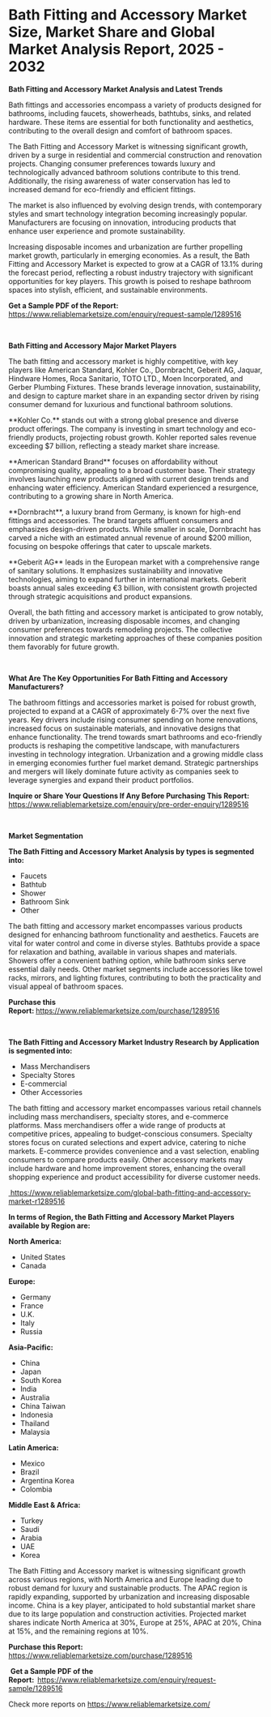 <p><h1>Bath Fitting and Accessory Market Size, Market Share and Global Market Analysis Report, 2025 - 2032</h1></p><p><strong>Bath Fitting and Accessory Market Analysis and Latest Trends</strong></p>
<p><p>Bath fittings and accessories encompass a variety of products designed for bathrooms, including faucets, showerheads, bathtubs, sinks, and related hardware. These items are essential for both functionality and aesthetics, contributing to the overall design and comfort of bathroom spaces. </p><p>The Bath Fitting and Accessory Market is witnessing significant growth, driven by a surge in residential and commercial construction and renovation projects. Changing consumer preferences towards luxury and technologically advanced bathroom solutions contribute to this trend. Additionally, the rising awareness of water conservation has led to increased demand for eco-friendly and efficient fittings.</p><p>The market is also influenced by evolving design trends, with contemporary styles and smart technology integration becoming increasingly popular. Manufacturers are focusing on innovation, introducing products that enhance user experience and promote sustainability. </p><p>Increasing disposable incomes and urbanization are further propelling market growth, particularly in emerging economies. As a result, the Bath Fitting and Accessory Market is expected to grow at a CAGR of 13.1% during the forecast period, reflecting a robust industry trajectory with significant opportunities for key players. This growth is poised to reshape bathroom spaces into stylish, efficient, and sustainable environments.</p></p>
<p><strong>Get a Sample PDF of the Report:&nbsp;</strong> <a href="https://www.reliablemarketsize.com/enquiry/request-sample/1289516?utm_campaign=1889&utm_medium=2&utm_source=Github&utm_content=ia&utm_term=29032025&utm_id=bath-fitting-and-accessory">https://www.reliablemarketsize.com/enquiry/request-sample/1289516</a></p>
<p>&nbsp;</p>
<p><strong>Bath Fitting and Accessory Major Market Players</strong></p>
<p><p>The bath fitting and accessory market is highly competitive, with key players like American Standard, Kohler Co., Dornbracht, Geberit AG, Jaquar, Hindware Homes, Roca Sanitario, TOTO LTD., Moen Incorporated, and Gerber Plumbing Fixtures. These brands leverage innovation, sustainability, and design to capture market share in an expanding sector driven by rising consumer demand for luxurious and functional bathroom solutions.</p><p>**Kohler Co.** stands out with a strong global presence and diverse product offerings. The company is investing in smart technology and eco-friendly products, projecting robust growth. Kohler reported sales revenue exceeding $7 billion, reflecting a steady market share increase.</p><p>**American Standard Brand** focuses on affordability without compromising quality, appealing to a broad customer base. Their strategy involves launching new products aligned with current design trends and enhancing water efficiency. American Standard experienced a resurgence, contributing to a growing share in North America.</p><p>**Dornbracht**, a luxury brand from Germany, is known for high-end fittings and accessories. The brand targets affluent consumers and emphasizes design-driven products. While smaller in scale, Dornbracht has carved a niche with an estimated annual revenue of around $200 million, focusing on bespoke offerings that cater to upscale markets.</p><p>**Geberit AG** leads in the European market with a comprehensive range of sanitary solutions. It emphasizes sustainability and innovative technologies, aiming to expand further in international markets. Geberit boasts annual sales exceeding €3 billion, with consistent growth projected through strategic acquisitions and product expansions.</p><p>Overall, the bath fitting and accessory market is anticipated to grow notably, driven by urbanization, increasing disposable incomes, and changing consumer preferences towards remodeling projects. The collective innovation and strategic marketing approaches of these companies position them favorably for future growth.</p></p>
<p>&nbsp;</p>
<p><strong>What Are The Key Opportunities For Bath Fitting and Accessory Manufacturers?</strong></p>
<p><p>The bathroom fittings and accessories market is poised for robust growth, projected to expand at a CAGR of approximately 6-7% over the next five years. Key drivers include rising consumer spending on home renovations, increased focus on sustainable materials, and innovative designs that enhance functionality. The trend towards smart bathrooms and eco-friendly products is reshaping the competitive landscape, with manufacturers investing in technology integration. Urbanization and a growing middle class in emerging economies further fuel market demand. Strategic partnerships and mergers will likely dominate future activity as companies seek to leverage synergies and expand their product portfolios.</p></p>
<p><strong>Inquire or Share Your Questions If Any Before Purchasing This Report:</strong> <a href="https://www.reliablemarketsize.com/enquiry/pre-order-enquiry/1289516?utm_campaign=1889&utm_medium=2&utm_source=Github&utm_content=ia&utm_term=29032025&utm_id=bath-fitting-and-accessory">https://www.reliablemarketsize.com/enquiry/pre-order-enquiry/1289516</a></p>
<p>&nbsp;</p>
<p><strong>Market Segmentation</strong></p>
<p><strong>The Bath Fitting and Accessory Market Analysis by types is segmented into:</strong></p>
<p><ul><li>Faucets</li><li>Bathtub</li><li>Shower</li><li>Bathroom Sink</li><li>Other</li></ul></p>
<p><p>The bath fitting and accessory market encompasses various products designed for enhancing bathroom functionality and aesthetics. Faucets are vital for water control and come in diverse styles. Bathtubs provide a space for relaxation and bathing, available in various shapes and materials. Showers offer a convenient bathing option, while bathroom sinks serve essential daily needs. Other market segments include accessories like towel racks, mirrors, and lighting fixtures, contributing to both the practicality and visual appeal of bathroom spaces.</p></p>
<p><strong>Purchase this Report:&nbsp;</strong><a href="https://www.reliablemarketsize.com/purchase/1289516?utm_campaign=1889&utm_medium=2&utm_source=Github&utm_content=ia&utm_term=29032025&utm_id=bath-fitting-and-accessory">https://www.reliablemarketsize.com/purchase/1289516</a></p>
<p>&nbsp;</p>
<p><strong>The Bath Fitting and Accessory Market Industry Research by Application is segmented into:</strong></p>
<p><ul><li>Mass Merchandisers</li><li>Specialty Stores</li><li>E-commercial</li><li>Other Accessories</li></ul></p>
<p><p>The bath fitting and accessory market encompasses various retail channels including mass merchandisers, specialty stores, and e-commerce platforms. Mass merchandisers offer a wide range of products at competitive prices, appealing to budget-conscious consumers. Specialty stores focus on curated selections and expert advice, catering to niche markets. E-commerce provides convenience and a vast selection, enabling consumers to compare products easily. Other accessory markets may include hardware and home improvement stores, enhancing the overall shopping experience and product accessibility for diverse customer needs.</p></p>
<p><a href="https://www.reliablemarketsize.com/global-bath-fitting-and-accessory-market-r1289516?utm_campaign=1889&utm_medium=2&utm_source=Github&utm_content=ia&utm_term=29032025&utm_id=bath-fitting-and-accessory">&nbsp;https://www.reliablemarketsize.com/global-bath-fitting-and-accessory-market-r1289516</a></p>
<p><strong>In terms of Region, the Bath Fitting and Accessory Market Players available by Region are:</strong></p>
<p>
    <p> <strong> North America: </strong>
        <ul>
            <li>United States</li>
            <li>Canada</li>
        </ul>
        </p> 
    <p> <strong> Europe: </strong>
        <ul>
            <li>Germany</li>
            <li>France</li>
            <li>U.K.</li>
            <li>Italy</li>
            <li>Russia</li>
        </ul>
        </p> 
    <p> <strong> Asia-Pacific: </strong>
        <ul>
            <li>China</li>
            <li>Japan</li>
            <li>South Korea</li>
            <li>India</li>
            <li>Australia</li>
            <li>China Taiwan</li>
            <li>Indonesia</li>
            <li>Thailand</li>
            <li>Malaysia</li>
        </ul>
        </p> 
    <p> <strong> Latin America: </strong>
        <ul>
            <li>Mexico</li>
            <li>Brazil</li>
            <li>Argentina Korea</li>
            <li>Colombia</li>
        </ul>
        </p> 
    <p> <strong> Middle East & Africa: </strong>
        <ul>
            <li>Turkey</li>
            <li>Saudi</li>
            <li>Arabia</li>
            <li>UAE</li>
            <li>Korea</li>
        </ul>
    </p>
    </p>
<p><p>The Bath Fitting and Accessory market is witnessing significant growth across various regions, with North America and Europe leading due to robust demand for luxury and sustainable products. The APAC region is rapidly expanding, supported by urbanization and increasing disposable income. China is a key player, anticipated to hold substantial market share due to its large population and construction activities. Projected market shares indicate North America at 30%, Europe at 25%, APAC at 20%, China at 15%, and the remaining regions at 10%.</p></p>
<p><strong>Purchase this Report: </strong><a href="https://www.reliablemarketsize.com/purchase/1289516?utm_campaign=1889&utm_medium=2&utm_source=Github&utm_content=ia&utm_term=29032025&utm_id=bath-fitting-and-accessory">https://www.reliablemarketsize.com/purchase/1289516</a></p>
<p>&nbsp;<strong>Get a Sample PDF of the Report:&nbsp;&nbsp;</strong><a href="https://www.reliablemarketsize.com/enquiry/request-sample/1289516?utm_campaign=1889&utm_medium=2&utm_source=Github&utm_content=ia&utm_term=29032025&utm_id=bath-fitting-and-accessory">https://www.reliablemarketsize.com/enquiry/request-sample/1289516</a></p>
<p><strong></strong></p>
<p>Check more reports on <a href="https://www.reliablemarketsize.com/?utm_campaign=1889&utm_medium=2&utm_source=Github&utm_content=ia&utm_term=29032025&utm_id=bath-fitting-and-accessory">https://www.reliablemarketsize.com/</a></p>